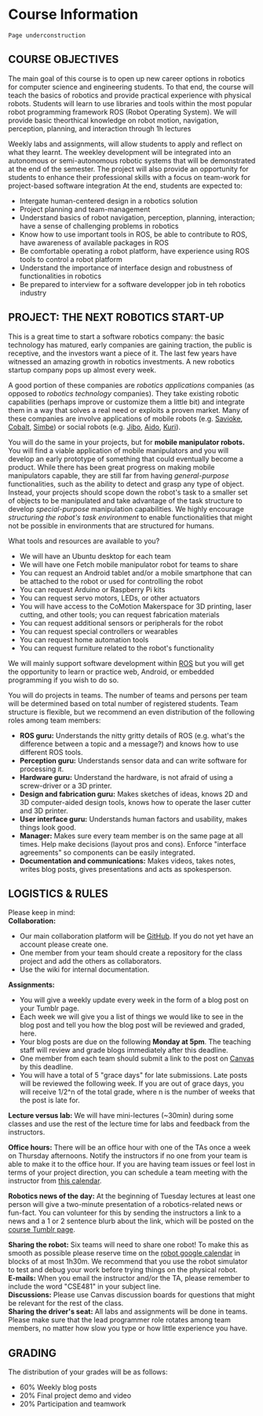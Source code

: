 # Course Information

```{admonition} Note
Page underconstruction
```

## COURSE OBJECTIVES  

The main goal of this course is to open up new career options in robotics for computer science and engineering students. To that end, the course will teach the basics of robotics and provide practical experience with physical robots.
Students will learn to use libraries and tools within the most popular robot programming framework ROS (Robot Operating System).
We will provide basic theorthical knowledge on robot motion, navigation, perception, planning, and interaction through 1h lectures

Weekly labs and assignments, will allow students to apply and reflect on what they learnt. 
The weekley development will be integrated into an autonomous or semi-autonomous robotic systems that will be demonstrated at the end of the semester.
The project will also provide an opportunity for students to enhance their professional skills with a focus on team-work for project-based software integration At the end, students are expected to:  

- Intergate human-centered design in a robotics solution
- Project planning and team-management
- Understand basics of robot navigation, perception, planning, interaction; have a sense of challenging problems in robotics  
- Know how to use important tools in ROS, be able to contribute to ROS, have awareness of available packages in ROS  
- Be comfortable operating a robot platform, have experience using ROS tools to control a robot platform  
- Understand the importance of interface design and robustness of functionalities in robotics  
- Be prepared to interview for a software developper job in teh robotics industry  

## PROJECT: THE NEXT ROBOTICS START-UP  

This is a great time to start a software robotics company: the basic technology has matured, early companies are gaining traction, the public is receptive, and the investors want a piece of it. The last few years have witnessed an amazing growth in robotics investments. A new robotics startup company pops up almost every week.  

A good portion of these companies are *robotics applications* companies (as opposed to *robotics technology* companies). They take existing robotic capabilities (perhaps improve or customize them a little bit) and integrate them in a way that solves a real need or exploits a proven market. Many of these companies are involve applications of mobile robots (e.g. [Savioke](http://www.google.com/url?q=http%3A%2F%2Fwww.savioke.com%2F&sa=D&sntz=1&usg=AOvVaw3bwRnKy54PTVThkEOqBCDd), [Cobalt](https://www.google.com/url?q=https%3A%2F%2Fwww.cobaltrobotics.com%2F&sa=D&sntz=1&usg=AOvVaw2vMgEJp9Gh2PNGr_3sOQcP), [Simbe](http://www.google.com/url?q=http%3A%2F%2Fwww.simberobotics.com%2F&sa=D&sntz=1&usg=AOvVaw0E8df-WO1bb1FUzvNpMJir)) or social robots (e.g. [Jibo](https://www.google.com/url?q=https%3A%2F%2Fwww.jibo.com%2F&sa=D&sntz=1&usg=AOvVaw3lOkp4hAq_0XbnAO7g6eLp), [Aido](http://www.google.com/url?q=http%3A%2F%2Fwww.aidorobot.com%2F&sa=D&sntz=1&usg=AOvVaw3Bg7fHBkskk_eGxQeelMGQ), [Kuri](https://www.google.com/url?q=https%3A%2F%2Fwww.heykuri.com&sa=D&sntz=1&usg=AOvVaw1rK2my2H-2aIgdh8BZnxxI)).  

You will do the same in your projects, but for **mobile manipulator robots.** You will find a viable application of mobile manipulators and you will develop an early prototype of something that could eventually become a product. While there has been great progress on making mobile manipulators capable, they are still far from having *general-purpose* functionalities, such as the ability to detect and grasp any type of object. Instead, your projects should scope down the robot's task to a smaller set of objects to be manipulated and take advantage of the task structure to develop *special-purpose* manipulation capabilities. We highly encourage *structuring the robot's task environment* to enable functionalities that might not be possible in environments that are structured for humans.  

What tools and resources are available to you?  

- We will have an Ubuntu desktop for each team  
- We will have one Fetch mobile manipulator robot for teams to share  
- You can request an Android tablet and/or a mobile smartphone that can be attached to the robot or used for controlling the robot  
- You can request Arduino or Raspberry Pi kits  
- You can request servo motors, LEDs, or other actuators  
- You will have access to the CoMotion Makerspace for 3D printing, laser cutting, and other tools; you can request fabrication materials  
- You can request additional sensors or peripherals for the robot  
- You can request special controllers or wearables  
- You can request home automation tools  
- You can request furniture related to the robot's functionality  

We will mainly support software development within [ROS](http://www.google.com/url?q=http%3A%2F%2Fwww.ros.org%2F&sa=D&sntz=1&usg=AOvVaw1ZwFFpaXeI8T-3VZPIxxko) but you will get the opportunity to learn or practice web, Android, or embedded programming if you wish to do so.  

You will do projects in teams. The number of teams and persons per team will be determined based on total number of registered students. Team structure is flexible, but we recommend an even distribution of the following roles among team members:  

- **ROS guru:** Understands the nitty gritty details of ROS (e.g. what's the difference between a topic and a message?) and knows how to use different ROS tools.  
- **Perception guru:** Understands sensor data and can write software for processing it.  
- **Hardware guru:** Understand the hardware, is not afraid of using a screw-driver or a 3D printer.  
- **Design and fabrication guru:** Makes sketches of ideas, knows 2D and 3D computer-aided design tools, knows how to operate the laser cutter and 3D printer.  
- **User interface guru:** Understands human factors and usability, makes things look good.  
- **Manager:** Makes sure every team member is on the same page at all times. Help make decisions (layout pros and cons). Enforce "interface agreements" so components can be easily integrated.  
- **Documentation and communications:** Makes videos, takes notes, writes blog posts, gives presentations and acts as spokesperson.

## LOGISTICS & RULES  

Please keep in mind:  
**Collaboration:**  

- Our main collaboration platform will be [GitHub](https://www.google.com/url?q=https%3A%2F%2Fgithub.com%2F&sa=D&sntz=1&usg=AOvVaw3K6x2c5JSD7q3c6-7F5JdK). If you do not yet have an account please create one.  
- One member from your team should create a repository for the class project and add the others as collaborators.  
- Use the wiki for internal documentation.  

**Assignments:**  

- You will give a weekly update every week in the form of a blog post on your Tumblr page.  
- Each week we will give you a list of things we would like to see in the blog post and tell you how the blog post will be reviewed and graded, here.  
- Your blog posts are due on the following **Monday at 5pm**. The teaching staff will review and grade blogs immediately after this deadline.  
- One member from each team should submit a link to the post on [Canvas](https://www.google.com/url?q=https%3A%2F%2Fcanvas.uw.edu%2F&sa=D&sntz=1&usg=AOvVaw0Eb0tU-buxkylFjlJDp0zG) by this deadline.  
- You will have a total of 5 "grace days" for late submissions. Late posts will be reviewed the following week. If you are out of grace days, you will receive 1/2^n of the total grade, where n is the number of weeks that the post is late for.  

**Lecture versus lab:** We will have mini-lectures (~30min) during some classes and use the rest of the lecture time for labs and feedback from the instructors.  

**Office hours:** There will be an office hour with one of the TAs once a week on Thursday afternoons. Notify the instructors if no one from your team is able to make it to the office hour. If you are having team issues or feel lost in terms of your project direction, you can schedule a team meeting with the instructor from [this calendar](https://www.google.com/calendar/selfsched?sstoken=UUtrX3dObVNyNFVQfGRlZmF1bHR8YzdlZTk0NWQyOGRkZWFjYTczM2RlYjkyYTJmNjMxYmQ).  

**Robotics news of the day:** At the beginning of Tuesday lectures at least one person will give a two-minute presentation of a robotics-related news or fun-fact. You can volunteer for this by sending the instructors a link to a news and a 1 or 2 sentence blurb about the link, which will be posted on the [course Tumblr page](http://www.google.com/url?q=http%3A%2F%2Fcse481sp17news.tumblr.com%2F&sa=D&sntz=1&usg=AOvVaw0f1nqAiYr_mX39q8-dtqSe).  

**Sharing the robot:** Six teams will need to share one robot! To make this as smooth as possible please reserve time on the [robot google calendar](https://calendar.google.com/calendar/embed?mode=week&src=cs.washington.edu_u990n37gkbs31e810jctf0ial8%40group.calendar.google.com&ctz=America/Los_Angeles) in blocks of at most 1h30m. We recommend that you use the robot simulator to test and debug your work before trying things on the physical robot.  
**E-mails:** When you email the instructor and/or the TA, please remember to include the word "CSE481" in your subject line.  
**Discussions:** Please use Canvas discussion boards for questions that might be relevant for the rest of the class.  
**Sharing the driver's seat:** All labs and assignments will be done in teams. Please make sure that the lead programmer role rotates among team members, no matter how slow you type or how little experience you have.

## GRADING

The distribution of your grades will be as follows:

- 60% Weekly blog posts
- 20% Final project demo and video
- 20% Participation and teamwork